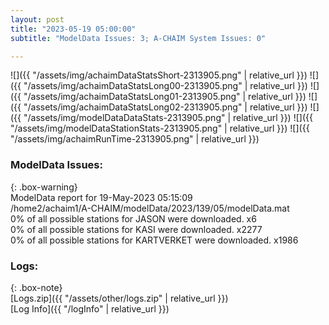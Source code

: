 ```yaml
---
layout: post
title: "2023-05-19 05:00:00"
subtitle: "ModelData Issues: 3; A-CHAIM System Issues: 0"

---
```


![]({{ "/assets/img/achaimDataStatsShort-2313905.png" | relative_url }})
![]({{ "/assets/img/achaimDataStatsLong00-2313905.png" | relative_url }})
![]({{ "/assets/img/achaimDataStatsLong01-2313905.png" | relative_url }})
![]({{ "/assets/img/achaimDataStatsLong02-2313905.png" | relative_url }})
![]({{ "/assets/img/modelDataDataStats-2313905.png" | relative_url }})
![]({{ "/assets/img/modelDataStationStats-2313905.png" | relative_url }})
![]({{ "/assets/img/achaimRunTime-2313905.png" | relative_url }})


### ModelData Issues:  
  
{: .box-warning}  
 ModelData report for 19-May-2023 05:15:09   
 /home2/achaim1/A-CHAIM/modelData/2023/139/05/modelData.mat   
 0% of all possible stations for JASON were downloaded. x6   
 0% of all possible stations for KASI were downloaded. x2277   
 0% of all possible stations for KARTVERKET were downloaded. x1986   
  


### Logs:  
  
{: .box-note}  
[Logs.zip]({{ "/assets/other/logs.zip" | relative_url }})  
[Log Info]({{ "/logInfo" | relative_url }})  
